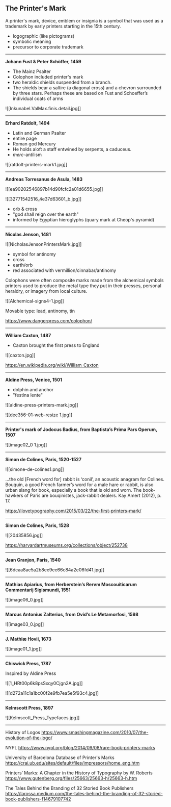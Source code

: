 ## The Printer's Mark

A printer's mark, device, emblem or insignia is a symbol that was used as a trademark by early printers starting in the 15th century.

- logographic (like pictograms)
- symbolic meaning
- precursor to corporate trademark

<hr>

**Johann Fust & Peter Schöffer, 1459**

- The Mainz Psalter
-  Colophon included printer's mark
- two heraldic shields suspended from a branch. 
- The shields bear a saltire (a diagonal cross) and a chevron surrounded by three stars. Perhaps these are based on Fust and Schoeffer’s individual coats of arms

 ![[Inkunabel.ValMax.finis.detail.jpg]]

<hr>

**Erhard Ratdolt, 1494**

- Latin and German Psalter
- entire page
- Roman god Mercury
- He holds aloft a staff entwined by serpents, a caduceus. 
- *merc*-antilism

![[ratdolt-printers-mark1.jpg]]

<hr>

**Andreas Torresanus de Asula, 1483**

![[ea90202546897b14d90fcfc2a01d6655.jpg]]

![[32771542516_4e37d63601_b.jpg]]

- orb & cross
- "god shall reign over the earth"
- informed by Egyptian hieroglyphs (quary mark at Cheop's pyramid)

<hr>

**Nicolas Jenson, 1481**

![[NicholasJensonPrintersMark.jpg]]

- symbol for antinomy
- cross
- earth/orb
- red associated with vermillion/cinnabar/antinomy

Colophons were often composite marks made from the alchemical symbols printers used to produce the metal type they put in their presses, personal heraldry, or imagery from local culture.

![[Alchemical-signs4-1.jpg]]

Movable type: lead, antinomy, tin

https://www.dangerpress.com/colophon/

<hr>

**William Caxton, 1487**

- Caxton brought the first press to England

![[caxton.jpg]]

https://en.wikipedia.org/wiki/William_Caxton

<hr>

**Aldine Press, Venice, 1501**

- dolphin and anchor
- "festina lente"

![[aldine-press-printers-mark.jpg]]

![[dec356-01-web-resize 1.jpg]]

<hr>

**Printer's mark of Jodocus Badius, from Baptista’s Prima Pars Operum, 1507**

![[image02_0 1.jpg]]

<hr>

**Simon de Colines, Paris, 1520-1527**

![[simone-de-colines1.png]]

…the old [French word for] rabbit is ‘conil’, an acoustic anagram for Colines. Bouquin, a good French farmer’s word for a male hare or rabbit, is also urban slang for book, especially a book that is old and worn. The book-hawkers of Paris are bouqinistes, jack-rabbit dealers.
Kay Amert (2012), p. 17.

https://ilovetypography.com/2015/03/22/the-first-printers-mark/

<hr>

**Simon de Colines, Paris, 1528**

![[20435856.jpg]]

https://harvardartmuseums.org/collections/object/252738

<hr>

**Jean Granjon, Paris, 1540**

![[6dcaa8ae5a2b8ee9ee66c84a2e06fd41.jpg]]

<hr>

**Mathias Apiarius, from Herberstein’s Rervm Moscouiticarum Commentarij Sigismundi, 1551**

![[image06_0.jpg]]

<hr>

**Marcus Antonius Zalterius, from Ovid’s Le Metamorfosi, 1598**

![[image03_0.jpg]]

<hr>

**J. Mathiæ Hovii, 1673**

![[image01_1.jpg]]

<hr>

**Chiswick Press, 1787**

Inspired by Aldine Press

![[1_HRt00p6k8psSxqy0Cjgn2A.jpg]]

![[d272a11c1a1bc00f2e9fb7ea5e5f93c4.jpg]]

<hr>

**Kelmscott Press, 1897**

![[Kelmscott_Press_Typefaces.jpg]]

<hr>

History of Logos
https://www.smashingmagazine.com/2010/07/the-evolution-of-the-logo/

NYPL
https://www.nypl.org/blog/2014/09/08/rare-book-printers-marks

University of Barcelona Database of Printer's Marks
https://crai.ub.edu/sites/default/files/impressors/home_eng.htm

Printers’ Marks: A Chapter in the History of  Typography by W. Roberts
https://www.gutenberg.org/files/25663/25663-h/25663-h.htm

The Tales Behind the Branding of 32 Storied Book Publishers
https://larossa.medium.com/the-tales-behind-the-branding-of-32-storied-book-publishers-f14679107742